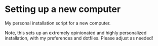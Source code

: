 # Setting up a new computer

My personal installation script for a new computer.

Note, this sets up an extremely opinionated and highly personalized installation, with my preferences and dotfiles. Please adjust as needed!
